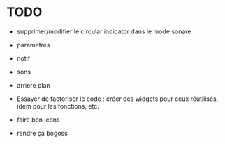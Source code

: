 # TODO

- supprimer/modifier le circular indicator dans le mode sonare

- parametres

- notif
- sons
- arriere plan

- Essayer de factoriser le code : créer des widgets pour ceux réutilisés, idem pour les fonctions, etc.

- faire bon icons
- rendre ça bogoss